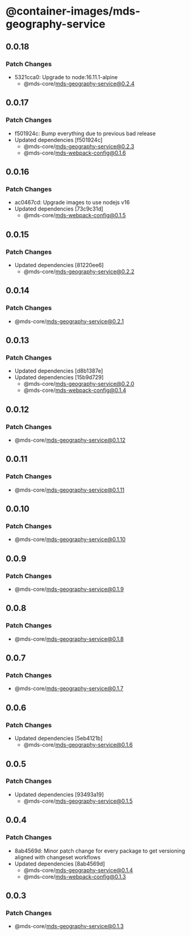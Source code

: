 # @container-images/mds-geography-service

## 0.0.18

### Patch Changes

- 5321cca0: Upgrade to node:16.11.1-alpine
  - @mds-core/mds-geography-service@0.2.4

## 0.0.17

### Patch Changes

- f501924c: Bump everything due to previous bad release
- Updated dependencies [f501924c]
  - @mds-core/mds-geography-service@0.2.3
  - @mds-core/mds-webpack-config@0.1.6

## 0.0.16

### Patch Changes

- ac0467cd: Upgrade images to use nodejs v16
- Updated dependencies [73c9c31d]
  - @mds-core/mds-webpack-config@0.1.5

## 0.0.15

### Patch Changes

- Updated dependencies [81220ee6]
  - @mds-core/mds-geography-service@0.2.2

## 0.0.14

### Patch Changes

- @mds-core/mds-geography-service@0.2.1

## 0.0.13

### Patch Changes

- Updated dependencies [d8b1387e]
- Updated dependencies [15b9d729]
  - @mds-core/mds-geography-service@0.2.0
  - @mds-core/mds-webpack-config@0.1.4

## 0.0.12

### Patch Changes

- @mds-core/mds-geography-service@0.1.12

## 0.0.11

### Patch Changes

- @mds-core/mds-geography-service@0.1.11

## 0.0.10

### Patch Changes

- @mds-core/mds-geography-service@0.1.10

## 0.0.9

### Patch Changes

- @mds-core/mds-geography-service@0.1.9

## 0.0.8

### Patch Changes

- @mds-core/mds-geography-service@0.1.8

## 0.0.7

### Patch Changes

- @mds-core/mds-geography-service@0.1.7

## 0.0.6

### Patch Changes

- Updated dependencies [5eb4121b]
  - @mds-core/mds-geography-service@0.1.6

## 0.0.5

### Patch Changes

- Updated dependencies [93493a19]
  - @mds-core/mds-geography-service@0.1.5

## 0.0.4

### Patch Changes

- 8ab4569d: Minor patch change for every package to get versioning aligned with changeset workflows
- Updated dependencies [8ab4569d]
  - @mds-core/mds-geography-service@0.1.4
  - @mds-core/mds-webpack-config@0.1.3

## 0.0.3

### Patch Changes

- @mds-core/mds-geography-service@0.1.3
